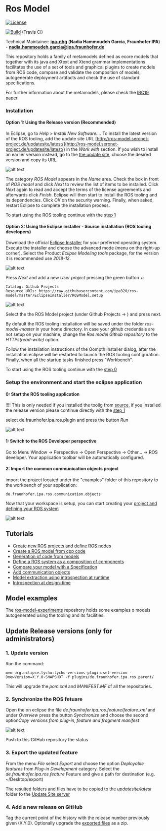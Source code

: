 # Ros Model

[![License](https://img.shields.io/badge/License-BSD%203--Clause-blue.svg)](https://opensource.org/licenses/BSD-3-Clause)

[![Build](https://travis-ci.org/ipa320/ros-model.svg?branch=master)](https://travis-ci.org/ipa320/ros-model) (Travis CI)

Technical Maintainer: [**ipa-nhg**](https://github.com/ipa-nhg/) (**Nadia Hammoudeh Garcia**, **Fraunhofer IPA**) - **nadia.hammoudeh.garcia@ipa.fraunhofer.de**

This repository holds a family of metamodels defined as ecore models that together with its java and Xtext and Xtend grammar implementations facilitates the use of a set of tools and graphical plugins to create models from ROS code, compose and validate the composition of models, autogenerate deployment artifacts and check the use of standard specifications.

For further information about the metamodels, please check the [IRC19 paper](https://ieeexplore.ieee.org/document/8675668)

### Installation

#### Option 1: Using the Release version (Recommended)

In Eclipse, go to *Help* > *Install New Software...*. To install the latest version of the ROS tooling, add the update site URL [http://ros-model.seronet-project.de/updatesite/latest/](http://ros-model.seronet-project.de/updatesite/latest/) in the *Work with* section. If you wish to install an earlier version instead, go to the [the update site](http://ros-model.seronet-project.de/updatesite/), choose the desired version and copy its URL.

![alt text](docu/images/install_updatesite.png)

The category *ROS Model* appears in the *Name* area. Check the box in front of *ROS model* and click *Next* to review the list of items to be installed. Click *Next* again to read and accept the terms of the license agreements and afterwards click *Finish*. Eclipse will then start to install the ROS tooling and its dependencies. Click *OK* on the security warning. Finally, when asked, restart Eclipse to complete the installation process.

To start using the ROS tooling continue with the [step 1](#1-switch-to-the-ros-developer-perspective)

#### Option 2: Using the Eclipse Installer - Source installation (ROS tooling developers)

Download the official [Eclipse Installer](https://www.eclipse.org/downloads/packages/installer) for your preferred operating system. Execute the installer and choose the advanced mode (menu on the right-up corner). Select the Product *Eclipse Modeling tools* package, for the version it is recommended use *2018-12*.

![alt text](docu/images/eclipse_installer1.png)

Press *Next* and add a new *User project* pressing the green button *+*:
```
Catalog: Github Projects
Resource URIs: https://raw.githubusercontent.com/ipa320/ros-model/master/EclipseInstaller/ROSModel.setup
```
![alt text](docu/images/eclipse_installer2.png)

Select the the ROS Model project (under Github Projects -> <User>) and press next. 

By default the ROS tooling installation will be saved under the folder *ros-model-master* in your home directory. In case your github credentials are not setup on your machine, change the *Ros model Github repository* to the *HTTPs(read-write)* option.

Follow the installation instructions of the Oompth installer dialog, after the installation eclipse will be restarted to launch the ROS tooling configuration. Finally, when all the startup tasks finished press "Workbench".

To start using the ROS tooling continue with the [step 0](#0-start-the-ros-tooling-application)

### Setup the environment and start the eclipse application

#### 0: Start the ROS tooling application

:bangbang::bangbang: This is only needed if you installed the toolig from [source](#option-2-using-the-eclipse-installer---source-installation-ros-tooling-developers), if you installed the release version please continue directly with the [step 1](#1-switch-to-the-ros-developer-perspective)

select de.fraunhofer.ipa.ros.plugin and press the button *Run*

![alt text](docu/images/run_ros_tooling.png)

#### 1: Switch to the ROS Developer perspective

Go to Menu Window -> Perspective -> Open Perspective -> Other... -> ROS developer. Your application toolbar will be automatically configured.

#### 2: Import the common communication objects project

import the project located under the "examples" folder of this repository to the workbench of your application:
```
de.fraunhofer.ipa.ros.communication.objects
```
Now that your workspace is setup, you can start creating your [project and defining your ROS system](#Tutorials)

![alt text](docu/images/eclipse_app_empty.png)

## Tutorials

* [Create new ROS projects and define ROS nodes](docu/NewProject.md)
* [Create a ROS model from cpp code](docu/NewRosModel.md)
* [Generation of code from models](docu/CodeGeneration.md)
* [Define a ROS system as a composition of components](docu/NewSystem.md)
* [Compare your model with a Specification](docu/CompareSpec.md)
* [Add communication objects](docu/NewCommunicationObjects.md)
* [Model extraction using introspection at runtime](https://github.com/ipa-led/ros_graph_parser)
* [Introspection at design-time](docu/simulateRuntime.md)

## Model examples

The [ros-model-experiments](https://github.com/ipa-nhg/ros-model-experiments/) reposirory holds some examples o models autogenerated using the tooling and its facilities.

## Update Release versions (only for administrators)

### 1. Update version

Run the command:

```
mvn org.eclipse.tycho:tycho-versions-plugin:set-version -DnewVersion=X.Y.0-SNAPSHOT -f plugins/de.fraunhofer.ipa.ros.parent/
```

This will upgrade the *pom.xml* and *MANIFEST.MF* of all the repositories.

### 2. Synchronize the ROS fetuare

Open the on eclipse the file *de.fraunhofer.ipa.ros.feature/feature.xml* and under *Overview* press the button *Synchronize* and choose the second option*Copy versions from plug-in, feature and fragment manifest*

![alt text](docu/images/sync_feature.png)


Push to this GitHub repository the status

### 3. Export the updated feature

From the menu *File* select *Export* and choose the option *Deployable features* from *Plug-in Development* category. Select the *de.fraunhofer.ipa.ros.feature* Feature and give a path for destination (e.g. ~/Desktop/export)

The resulted folders and files have to be copied to the *updatesite/latest* folder fo the [Update Site server](http://ros-model.seronet-project.de/updatesite/latest/)

### 4. Add a new release on GitHub

Tag the current point of the history with the release number previously given (X.Y.0). Optionally upgrade the [exported files](#3-export-the-updated-feature) as a zip.

